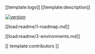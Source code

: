 [[template:logo]] [[template:description]]

[![version](https://img.shields.io/badge/version-[[pkg.version]]-green.svg)](https://semver.org)


[[load:readme/1-roadmap.md]]

[[load:readme/2-environments.md]]

[[ template:contributors ]]